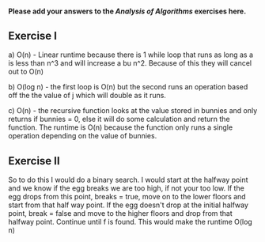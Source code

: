 #### Please add your answers to the **_Analysis of Algorithms_** exercises here.

## Exercise I

a) O(n) - Linear runtime because there is 1 while loop that runs as long as a is less than n^3 and will increase a bu n^2. Because of this they will cancel out to O(n)

b) O(log n) - the first loop is O(n) but the second runs an operation based off the the value of j which will double as it runs.

c) O(n) - the recursive function looks at the value stored in bunnies and only returns if bunnies = 0, else it will do some calculation and return the function. The runtime is O(n) because the function only runs a single operation depending on the value of bunnies.

## Exercise II

So to do this I would do a binary search. I would start at the halfway point and we know if the egg breaks we are too high, if not your too low. If the egg drops from this point, breaks = true, move on to the lower floors and start from that half way point. If the egg doesn't drop at the initial halfway point, break = false and move to the higher floors and drop from that halfway point. Continue until f is found. This would make the runtime O(log n)
